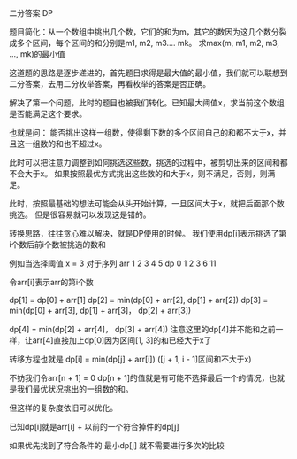 二分答案 DP

题目简化：从一个数组中挑出几个数，它们的和为m，其它的数因为这几个数分裂成多个区间，每个区间的和分别是m1, m2, m3.... mk。
求max(m, m1, m2, m3, ..., mk)的最小值

这道题的思路是逐步递进的，首先题目求得是最大值的最小值，我们就可以联想到二分答案，去用二分枚举答案，再看枚举的答案是否正确。

解决了第一个问题，此时的题目也被我们转化。已知最大阈值x，求当前这个数组是否能满足这个要求。

也就是问：
能否挑出这样一组数，使得剩下数的多个区间自己的和都不大于x，并且这一组数的和也不超过x。

此时可以把注意力调整到如何挑选这些数，挑选的过程中，被剪切出来的区间和都不会大于x。
如果按照最优方式挑出这些数的和大于x，则不满足，否则，则满足。


此时，按照最基础的想法可能会从头开始计算，一旦区间大于x，就把后面那个数挑选。
但是很容易就可以发现这是错的。

转换思路，往往贪心难以解决，就是DP使用的时候。
我们使用dp[i]表示挑选了第i个数后前i个数被挑选的数和

例如当选择阈值 x = 3
对于序列
arr  1  2  3  4  5
dp 0 1  2  3  6  11

令arr[i]表示arr的第i个数

dp[1] = dp[0] + arr[1]
dp[2] = min(dp[0] + arr[2], dp[1] + arr[2])
dp[3] = min(dp[0] + arr[3], dp[1] + arr[3]， dp[2] + arr[3])

dp[4] = min(dp[2] + arr[4]， dp[3] + arr[4])
注意这里的dp[4]并不能和之前一样，让arr[4]直接加上dp[0]因为区间[1, 3]的和已经大于x了

转移方程也就是
dp[i] = min(dp[j] + arr[i])  ([j + 1, i - 1]区间和不大于x)

不妨我们令arr[n + 1] = 0
dp[n + 1]的值就是有可能不选择最后一个的情况，也就是我们最优状况挑出的一组数的和。

但这样的复杂度依旧可以优化。

已知dp[i]就是arr[i] + 以前的一个符合掉件的dp[j]

如果优先找到了符合条件的 最小dp[j] 就不需要进行多次的比较








